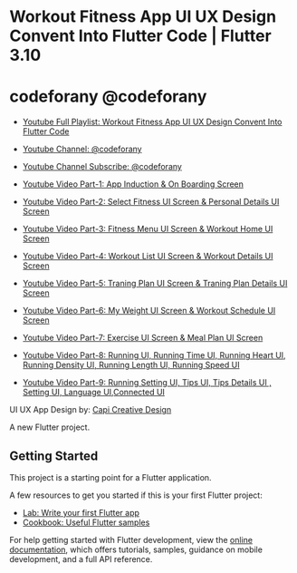 # Workout Fitness App UI UX Design Convent Into Flutter Code | Flutter 3.10

# codeforany @codeforany

- [Youtube Full Playlist: Workout Fitness App UI UX Design Convent Into Flutter Code](https://www.youtube.com/playlist?list=PLzcRC7PA0xWQKexuQAGi4tlGEyHQmI7Dg)
- [Youtube Channel: @codeforany](https://www.youtube.com/channel/UCdQTp9wRK5vAOlEQZf9PHSg)
- [Youtube Channel Subscribe: @codeforany](https://www.youtube.com/channel/UCdQTp9wRK5vAOlEQZf9PHSg?sub_confirmation=1)

- [Youtube Video Part-1: App Induction & On Boarding Screen](https://youtu.be/cphQqhNBxeo)
- [Youtube Video Part-2: Select Fitness UI Screen & Personal Details UI Screen](https://youtu.be/pF-HWEFjDW4)
- [Youtube Video Part-3: Fitness Menu UI Screen & Workout Home UI Screen](https://youtu.be/slTIVlE9-iM)
- [Youtube Video Part-4: Workout List UI Screen & Workout Details UI Screen](https://youtu.be/SD8qdFJtIOI)
- [Youtube Video Part-5: Traning Plan UI Screen & Traning Plan Details UI Screen](https://youtu.be/9MFqToYdDxI)
- [Youtube Video Part-6: My Weight UI Screen & Workout Schedule UI Screen](https://youtu.be/uXK8Sep9kOo)
- [Youtube Video Part-7: Exercise UI Screen & Meal Plan UI Screen](https://youtu.be/P7fsN_WQPXg)
- [Youtube Video Part-8: Running UI, Running Time UI,  Running Heart UI,  Running Density UI, Running Length UI, Running Speed  UI](https://youtu.be/_Bnui09reg8)
- [Youtube Video Part-9: Running Setting UI, Tips UI, Tips Details UI , Setting UI, Language UI,Connected UI](https://youtu.be/P7Vub20_hOY)



UI UX App Design by: [Capi Creative Design](https://www.uistore.design/items/cafit-workout-ui-kit/)

A new Flutter project.

## Getting Started

This project is a starting point for a Flutter application.

A few resources to get you started if this is your first Flutter project:

- [Lab: Write your first Flutter app](https://docs.flutter.dev/get-started/codelab)
- [Cookbook: Useful Flutter samples](https://docs.flutter.dev/cookbook)

For help getting started with Flutter development, view the
[online documentation](https://docs.flutter.dev/), which offers tutorials,
samples, guidance on mobile development, and a full API reference.
